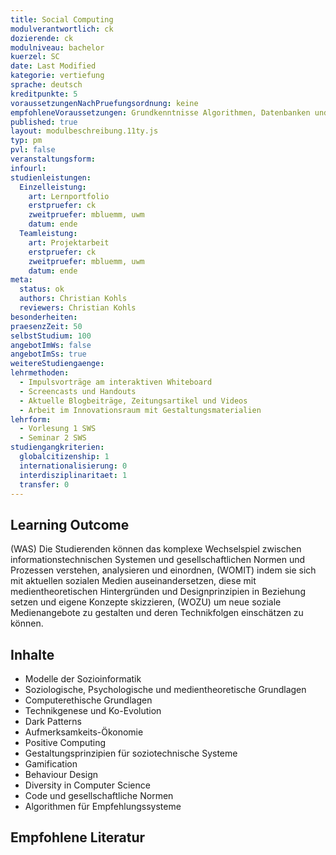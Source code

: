 ```yaml
---
title: Social Computing
modulverantwortlich: ck
dozierende: ck
modulniveau: bachelor
kuerzel: SC
date: Last Modified
kategorie: vertiefung
sprache: deutsch
kreditpunkte: 5
voraussetzungenNachPruefungsordnung: keine
empfohleneVoraussetzungen: Grundkenntnisse Algorithmen, Datenbanken und objektorientierte Programmierung
published: true
layout: modulbeschreibung.11ty.js
typ: pm
pvl: false
veranstaltungsform: 
infourl: 
studienleistungen:
  Einzelleistung:
    art: Lernportfolio
    erstpruefer: ck
    zweitpruefer: mbluemm, uwm
    datum: ende
  Teamleistung:
    art: Projektarbeit
    erstpruefer: ck
    zweitpruefer: mbluemm, uwm 
    datum: ende
meta:
  status: ok    
  authors: Christian Kohls
  reviewers: Christian Kohls
besonderheiten: 
praesenzZeit: 50
selbstStudium: 100
angebotImWs: false
angebotImSs: true
weitereStudiengaenge: 
lehrmethoden:
  - Impulsvorträge am interaktiven Whiteboard
  - Screencasts und Handouts
  - Aktuelle Blogbeiträge, Zeitungsartikel und Videos
  - Arbeit im Innovationsraum mit Gestaltungsmaterialien
lehrform:
  - Vorlesung 1 SWS
  - Seminar 2 SWS
studiengangkriterien:
  globalcitizenship: 1
  internationalisierung: 0
  interdisziplinaritaet: 1
  transfer: 0  
---
```



## Learning Outcome
(WAS) Die Studierenden können das komplexe Wechselspiel zwischen informationstechnischen Systemen und gesellschaftlichen Normen und Prozessen verstehen, analysieren und einordnen, (WOMIT) indem sie sich mit aktuellen sozialen Medien auseinandersetzen, diese mit medientheoretischen Hintergründen und Designprinzipien in Beziehung setzen und eigene Konzepte skizzieren, (WOZU) um neue soziale Medienangebote zu gestalten und deren Technikfolgen einschätzen zu können.

## Inhalte
- Modelle der Sozioinformatik
- Soziologische, Psychologische und medientheoretische Grundlagen
- Computerethische Grundlagen
- Technikgenese und Ko-Evolution
- Dark Patterns
- Aufmerksamkeits-Ökonomie
- Positive Computing
- Gestaltungsprinzipien für soziotechnische Systeme
- Gamification
- Behaviour Design
- Diversity in Computer Science
- Code und gesellschaftliche Normen
- Algorithmen für Empfehlungssysteme

## Empfohlene Literatur
